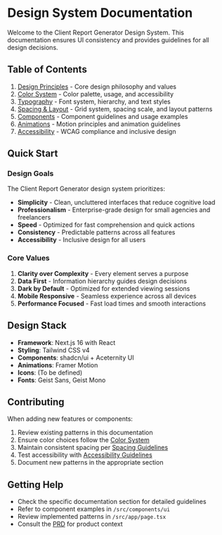 # Design System Documentation

Welcome to the Client Report Generator Design System. This documentation ensures UI consistency and provides guidelines for all design decisions.

## Table of Contents

1. [Design Principles](./01-DESIGN_PRINCIPLES.md) - Core design philosophy and values
2. [Color System](./02-COLOR_SYSTEM.md) - Color palette, usage, and accessibility
3. [Typography](./03-TYPOGRAPHY.md) - Font system, hierarchy, and text styles
4. [Spacing & Layout](./04-SPACING_LAYOUT.md) - Grid system, spacing scale, and layout patterns
5. [Components](./05-COMPONENTS.md) - Component guidelines and usage examples
6. [Animations](./06-ANIMATIONS.md) - Motion principles and animation guidelines
7. [Accessibility](./07-ACCESSIBILITY.md) - WCAG compliance and inclusive design

## Quick Start

### Design Goals

The Client Report Generator design system prioritizes:

- **Simplicity** - Clean, uncluttered interfaces that reduce cognitive load
- **Professionalism** - Enterprise-grade design for small agencies and freelancers
- **Speed** - Optimized for fast comprehension and quick actions
- **Consistency** - Predictable patterns across all features
- **Accessibility** - Inclusive design for all users

### Core Values

1. **Clarity over Complexity** - Every element serves a purpose
2. **Data First** - Information hierarchy guides design decisions
3. **Dark by Default** - Optimized for extended viewing sessions
4. **Mobile Responsive** - Seamless experience across all devices
5. **Performance Focused** - Fast load times and smooth interactions

## Design Stack

- **Framework**: Next.js 16 with React
- **Styling**: Tailwind CSS v4
- **Components**: shadcn/ui + Aceternity UI
- **Animations**: Framer Motion
- **Icons**: (To be defined)
- **Fonts**: Geist Sans, Geist Mono

## Contributing

When adding new features or components:

1. Review existing patterns in this documentation
2. Ensure color choices follow the [Color System](./02-COLOR_SYSTEM.md)
3. Maintain consistent spacing per [Spacing Guidelines](./04-SPACING_LAYOUT.md)
4. Test accessibility with [Accessibility Guidelines](./07-ACCESSIBILITY.md)
5. Document new patterns in the appropriate section

## Getting Help

- Check the specific documentation section for detailed guidelines
- Refer to component examples in `/src/components/ui`
- Review implemented patterns in `/src/app/page.tsx`
- Consult the [PRD](../PRD.md) for product context
